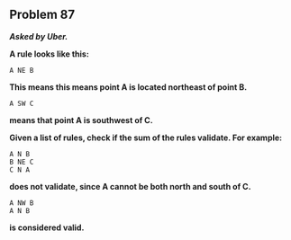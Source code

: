 ## Problem 87

***Asked by Uber.***

**A rule looks like this:**
```
A NE B
```
**This means this means point A is located northeast of point B.**
```
A SW C
```
**means that point A is southwest of C.**

**Given a list of rules, check if the sum of the rules validate. For example:**
```
A N B
B NE C
C N A
```
**does not validate, since A cannot be both north and south of C.**
```
A NW B
A N B
```
**is considered valid.**
